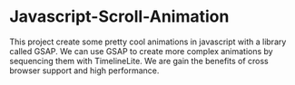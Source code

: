 # Javascript-Scroll-Animation
This project create some pretty cool animations in javascript with a library called GSAP.  We can use GSAP to create more complex animations by sequencing them with TimelineLite. We are gain the benefits of cross browser support and high performance.
